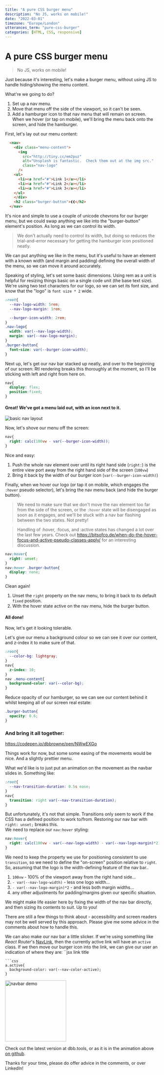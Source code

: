 ```yaml
---
title: "A pure CSS burger menu"
description: "No JS, works on mobile!"
date: "2022-03-01"
timezone: "Europe/London"
utterances_term: "pure-css-burger"
categories: [HTML, CSS, responsive]
---
```

# A pure CSS burger menu

> No JS, works on mobile!

Just because it's interesting, let's make a burger menu, without using JS to handle hiding/showing the menu content.

What're we going to do?

1. Set up a nav menu.
2. Move that menu off the side of the viewport, so it can't be seen.
3. Add a hamburger icon to that nav menu that will remain on screen. When we hover (or tap on mobile), we'll bring the menu back onto the screen, and hide the hamburger.

First, let's lay out our menu content:
```html
  <nav>
    <div class="menu-content">
      <img 
        src="http://tiny.cc/em2puz"
        alt="Unsplash is fantastic.  Check them out at the img src." 
        class="nav-logo"
      />
    <ul>
      <li><a href="#">Link 1</a></li>
      <li><a href="#">Link 2</a></li>
      <li><a href="#">Link 3</a></li>
    </ul>
    </div>
    <h2 class="burger-button">❰❰</h2>
  </nav>
```

It's nice and simple to use a couple of unicode chevrons for our burger menu, but we could swap anything we like into the "burger-button" element's position.  As long as we can control its width.
> We don't actually need to control its width, but doing so reduces the trial-and-error necessary for getting the hamburger icon positioned neatly.

We can put anything we like in the menu, but it's useful to have an element with a known width (and margin and padding) defining the overall width of the menu, so we can move it around accurately.

Speaking of styling, let's set some basic dimensions.  Using rem as a unit is helpful for resizing things basic on a single code unit (the base text size).  We're using two text characters for our logo, so we can set its font size, and know that the "logo" is `font size * 2` wide.

```css
:root{
  --nav-logo-width: 5rem;
  --nav-logo-margin: 1rem;

  --burger-icon-width: 2rem;
}
.nav-logo{
  width: var(--nav-logo-width);
  margin: var(--nav-logo-margin);
}
.burger-button{
  font-size: var(--burger-icon-width);
}
```

Next up, let's get our nav bar stacked up neatly, and over to the beginning of our screen:
Rtl rendering breaks this thoroughly at the moment, so I'll be sticking with left and right from here on.
```css
nav{
  display: flex;
  position:fixed;
}
```

#### Great!  We've got a menu laid out, with an icon next to it.

![basic nav layout](https://user-images.githubusercontent.com/72463218/156226555-95502eb1-9f4b-4e3f-8e05-ed36e53e78e5.png)

Now, let's shove our menu off the screen:
```css
nav{
  right: calc(100vw - var(--burger-icon-width));
}
```
Nice and easy:
1. Push the whole nav element over until its right hand side (`right:`) is the entire view port away from the right hand side of the screen (`100vw`)
1. Bring it back by the width of our burger icon (`var(--burger-icon-width)`)

Finally, when we hover our logo (or tap it on mobile, which engages the `:hover` pseudo selector), let's bring the nav menu back (and hide the burger button).  
> We need to make sure that we don't move the nav element too far from the side of the screen, or the `:hover` state will be disengaged as soon as it engages, and we'll be stuck with a nav bar flashing between the two states.  Not pretty!

> Handling of :hover, :focus, and :active states has changed a lot over the last few years.  Check out https://bitsofco.de/when-do-the-hover-focus-and-active-pseudo-classes-apply/ for an interesting discussion.

```css
nav:hover{
  right: unset;
}
nav:hover .burger-button{
  display: none;
}
```
Clean again!

1. Unset the `right` property on the nav menu, to bring it back to its default `fixed` position.
1. With the hover state active on the nav menu, hide the burger button.

#### All done!




Now, let's get it looking tolerable.

Let's give our menu a background colour so we can see it over our content, and z-index it to make sure of that.
```css
:root{
  --color-bg: lightgray;
}
nav{
  z-index: 10;
}
nav .menu-content{
  background-color: var(--color-bg);
}
```

Reduce opacity of our hamburger, so we can see our content behind it whilst keeping all of our screen real estate:

```css
.burger-button{
  opacity: 0.6;
}
```


### And bring it all together:
https://codepen.io/dbbrowne/pen/NWwEXGo


Things work for now, but some some easing of the movements would be nice.  And a slightly prettier menu.

What we'd like is to just put an animation on the movement as the navbar slides in.  Something like:
```css
:root{
  --nav-transition-duration: 0.5s ease;
}
nav{
  transition: right var(--nav-transition-duration);
}
```
But unfortunately, it's not that simple.  Transitions only seem to work if the CSS has a defined position to work to/from.  Restoring our nav bar with `right: unset;` breaks this.  
We need to replace our `nav:hover` styling:
```css
nav:hover{
  right: calc(100vw - var(--nav-logo-width) - var(--nav-logo-margin)*2);
}
```

We need to keep the property we use for positioning consistent to use `transition`, so we need to define the "on-screen" position relative to `right`.  So, assuming that the logo is the width-defining feature of the nav bar..
1. `100vw` - 100% of the viewport away from the right hand side...
1. `- var(--nav-logo-width)` - less one logo width...
1. `- var(--nav-logo-margin)*2` - and less both margin widths...
1. any other adjustments for padding/margins given our specific situation.

We might make life easier here by fixing the width of the nav bar directly, and then sizing its contents to suit.  Up to you!


There are still a few things to think about - accessibility and screen readers may not be well served by this approach.  Please give me some advice in the comments about how to handle this.


We can also make our nav bar a little slicker.  If we're using something like *React Router*'s [NavLink](https://v5.reactrouter.com/web/api/NavLink), then the currently active link will have an `active` class.  If we then move our burger icon into the link, we can give our user an indication of where they are:
``jsx
<NavLink to="url">
  <span>link title</span>
  <LeftArrow />
</NavLink>
```
```css
a.active{
  background-color: var(--nav-color-active);
}
```

<img src="https://user-images.githubusercontent.com/72463218/156239739-ba76eefc-d217-49ba-8556-0d7688e9f92e.gif" alt="navbar demo" width="200"/>


Check out the latest version at dbb.tools, or as it is in the animation above [on github](https://github.com/DBBrowne/portfolio/blob/66938b3402a0e4dd4e504aa271b84baa56d1cd87/src/containers/common/Nav.js#L37-L38).

Thanks for your time, please do offer advice in the comments, or over LinkedIn!